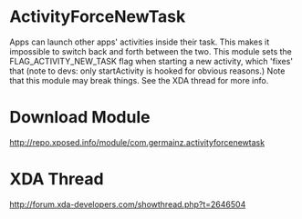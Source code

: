 ActivityForceNewTask
====================
Apps can launch other apps' activities inside their task. This makes it
impossible to switch back and forth between the two. This module sets the
FLAG_ACTIVITY_NEW_TASK flag when starting a new activity, which 'fixes' that
(note to devs: only startActivity is hooked for obvious reasons.)
Note that this module may break things. See the XDA thread for more info.

Download Module
===============
http://repo.xposed.info/module/com.germainz.activityforcenewtask

XDA Thread
==========
http://forum.xda-developers.com/showthread.php?t=2646504
